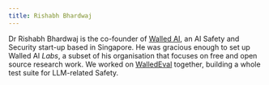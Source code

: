 ```yaml
---
title: Rishabh Bhardwaj
---
```

Dr Rishabh Bhardwaj is the co-founder of [Walled AI](https://www.walled.ai/), an AI Safety and Security start-up based in Singapore. He was gracious enough to set up Walled AI _Labs_, a subset of his organisation that focuses on free and open source research work. We worked on [WalledEval](ai-safety/walledeval.md) together, building a whole test suite for LLM-related Safety.